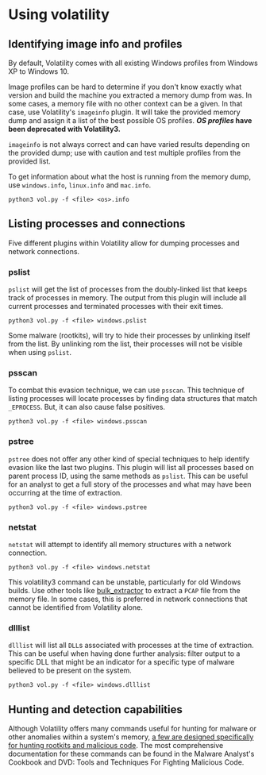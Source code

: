 # Using volatility

## Identifying image info and profiles 

By default, Volatility comes with all existing Windows profiles from Windows XP to Windows 10.

Image profiles can be hard to determine if you don't know exactly what version and build the machine you extracted 
a memory dump from was. In some cases, a memory file with no other context can be a given. In that case, use 
Volatility's `imageinfo` plugin. It will take the provided memory dump and assign it a list of the best possible 
OS profiles. **_OS profiles_ have been deprecated with Volatility3.** 

`imageinfo` is not always correct and can have varied results depending on the provided dump; use with caution 
and test multiple profiles from the provided list.

To get information about what the host is running from the memory dump, use `windows.info`, `linux.info` and `mac.info`. 

    python3 vol.py -f <file> <os>.info

## Listing processes and connections

Five different plugins within Volatility allow for dumping processes and network connections.

### pslist

`pslist` will get the list of processes from the doubly-linked list that keeps track of processes in memory. The 
output from this plugin will include all current processes and terminated processes with their exit times.

    python3 vol.py -f <file> windows.pslist

Some malware (rootkits), will try to hide their processes by unlinking itself from the list. By 
unlinking rom the list, their processes will not be visible when using `pslist`.

### psscan

To combat this evasion technique, we can use `psscan`. This technique of listing processes will locate processes 
by finding data structures that match `_EPROCESS`. But, it can also cause false positives.

    python3 vol.py -f <file> windows.psscan

### pstree

`pstree` does not offer any other kind of special techniques to help identify evasion like the last two plugins. 
This plugin will list all processes based on parent process ID, using the same methods as `pslist`. This can be 
useful for an analyst to get a full story of the processes and what may have been occurring at the time of extraction.

    python3 vol.py -f <file> windows.pstree

### netstat

`netstat` will attempt to identify all memory structures with a network connection.

    python3 vol.py -f <file> windows.netstat

This volatility3 command can be unstable, particularly for old Windows builds. Use other tools like 
[bulk_extractor](https://tools.kali.org/forensics/bulk-extractor) to extract a `PCAP` file from the memory file. 
In some cases, this is preferred in network connections that cannot be identified from Volatility alone.

### dlllist

`dlllist` will list all `DLL`s associated with processes at the time of extraction. This can be useful when having 
done further analysis: filter output to a specific DLL that might be an indicator for a specific type of malware 
believed to be present on the system.

    python3 vol.py -f <file> windows.dlllist

## Hunting and detection capabilities

Although Volatility offers many commands useful for hunting for malware or other anomalies within a system's memory, 
[a few are designed specifically for hunting rootkits and malicious code](https://github.com/volatilityfoundation/volatility/wiki/Command-Reference-Mal). 
The most comprehensive documentation for these commands can be found in the 
Malware Analyst's Cookbook and DVD: Tools and Techniques For Fighting Malicious Code.


